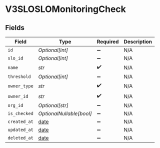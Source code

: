 # V3SLOSLOMonitoringCheck


## Fields

| Field                                                                | Type                                                                 | Required                                                             | Description                                                          |
| -------------------------------------------------------------------- | -------------------------------------------------------------------- | -------------------------------------------------------------------- | -------------------------------------------------------------------- |
| `id`                                                                 | *Optional[int]*                                                      | :heavy_minus_sign:                                                   | N/A                                                                  |
| `slo_id`                                                             | *Optional[int]*                                                      | :heavy_minus_sign:                                                   | N/A                                                                  |
| `name`                                                               | *str*                                                                | :heavy_check_mark:                                                   | N/A                                                                  |
| `threshold`                                                          | *Optional[int]*                                                      | :heavy_minus_sign:                                                   | N/A                                                                  |
| `owner_type`                                                         | *str*                                                                | :heavy_check_mark:                                                   | N/A                                                                  |
| `owner_id`                                                           | *str*                                                                | :heavy_check_mark:                                                   | N/A                                                                  |
| `org_id`                                                             | *Optional[str]*                                                      | :heavy_minus_sign:                                                   | N/A                                                                  |
| `is_checked`                                                         | *OptionalNullable[bool]*                                             | :heavy_minus_sign:                                                   | N/A                                                                  |
| `created_at`                                                         | [date](https://docs.python.org/3/library/datetime.html#date-objects) | :heavy_minus_sign:                                                   | N/A                                                                  |
| `updated_at`                                                         | [date](https://docs.python.org/3/library/datetime.html#date-objects) | :heavy_minus_sign:                                                   | N/A                                                                  |
| `deleted_at`                                                         | [date](https://docs.python.org/3/library/datetime.html#date-objects) | :heavy_minus_sign:                                                   | N/A                                                                  |